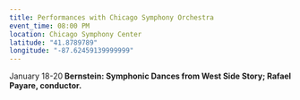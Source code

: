 ```yaml
---
title: Performances with Chicago Symphony Orchestra
event_time: 08:00 PM
location: Chicago Symphony Center
latitude: "41.8789789"
longitude: "-87.62459139999999"
---
```

January 18-20<b>
Bernstein: Symphonic Dances from West Side Story; Rafael Payare, conductor.